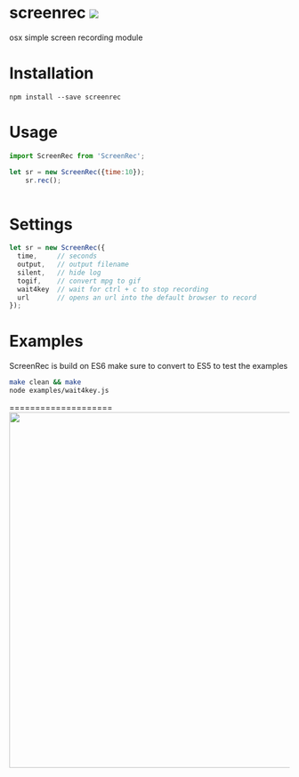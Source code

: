 # screenrec <img src="https://travis-ci.org/Urucas/ScreenRec.svg?branch=master" />
osx simple screen recording module


Installation
============
```npm install --save screenrec```

Usage
=====
```javascript
import ScreenRec from 'ScreenRec';

let sr = new ScreenRec({time:10});
    sr.rec();
    
```

Settings
========
```javascript
let sr = new ScreenRec({
  time,     // seconds
  output,   // output filename
  silent,   // hide log
  togif,    // convert mpg to gif
  wait4key  // wait for ctrl + c to stop recording
  url       // opens an url into the default browser to record
});
```

Examples
========
ScreenRec is build on ES6 make sure to convert to ES5 to test the examples

```bash
make clean && make
node examples/wait4key.js
```

====================
<img src="https://raw.githubusercontent.com/Urucas/ScreenRec/master/examples/example.gif" width="640" height="auto" />
